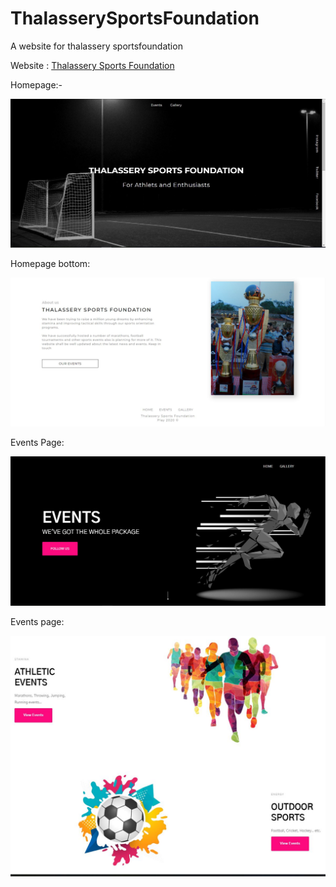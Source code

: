 # ThalasserySportsFoundation
 A website for thalassery sportsfoundation
 
 Website : [Thalassery Sports Foundation](http://www.thalasserysportsfoundation.in)
 
 Homepage:-
 
 ![page 1](https://github.com/AmalPrakash/ThalasserySportsFoundation/blob/master/img/tsf1.JPG)
 
 Homepage bottom:
 
 ![page 2](https://github.com/AmalPrakash/ThalasserySportsFoundation/blob/master/img/tsf2.JPG)
 
 Events Page:
 
 ![page 3](https://github.com/AmalPrakash/ThalasserySportsFoundation/blob/master/img/tsf3.JPG)
 
 Events page:
 
 ![page 4](https://github.com/AmalPrakash/ThalasserySportsFoundation/blob/master/img/tsf4.JPG)
